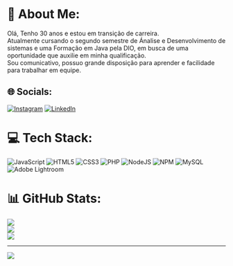 # 💫 About Me:
Olá, Tenho 30 anos e estou em transição de carreira. <br>Atualmente cursando o segundo semestre de Ánalise e Desenvolvimento de sistemas e uma Formação em Java pela DIO, em busca de uma oportunidade que auxilie em minha qualificação. <br>Sou comunicativo, possuo grande disposição para aprender e facilidade para trabalhar em equipe.


## 🌐 Socials:
[![Instagram](https://img.shields.io/badge/Instagram-%23E4405F.svg?logo=Instagram&logoColor=white)](https://instagram.com/brian.photography) [![LinkedIn](https://img.shields.io/badge/LinkedIn-%230077B5.svg?logo=linkedin&logoColor=white)](https://linkedin.com/in/brian-carvalho-3aa081204) 

# 💻 Tech Stack:
![JavaScript](https://img.shields.io/badge/javascript-%23323330.svg?style=for-the-badge&logo=javascript&logoColor=%23F7DF1E) ![HTML5](https://img.shields.io/badge/html5-%23E34F26.svg?style=for-the-badge&logo=html5&logoColor=white) ![CSS3](https://img.shields.io/badge/css3-%231572B6.svg?style=for-the-badge&logo=css3&logoColor=white) ![PHP](https://img.shields.io/badge/php-%23777BB4.svg?style=for-the-badge&logo=php&logoColor=white) ![NodeJS](https://img.shields.io/badge/node.js-6DA55F?style=for-the-badge&logo=node.js&logoColor=white) ![NPM](https://img.shields.io/badge/NPM-%23000000.svg?style=for-the-badge&logo=npm&logoColor=white)  ![MySQL](https://img.shields.io/badge/mysql-%2300f.svg?style=for-the-badge&logo=mysql&logoColor=white) ![Adobe Lightroom](https://img.shields.io/badge/Adobe%20Lightroom-31A8FF.svg?style=for-the-badge&logo=Adobe%20Lightroom&logoColor=white)
# 📊 GitHub Stats:
![](https://github-readme-stats.vercel.app/api?username=brian-dev-93&theme=nightowl&hide_border=false&include_all_commits=true&count_private=true)<br/>
![](https://github-readme-streak-stats.herokuapp.com/?user=brian-dev-93&theme=nightowl&hide_border=false)<br/>
![](https://github-readme-stats.vercel.app/api/top-langs/?username=brian-dev-93&theme=nightowl&hide_border=false&include_all_commits=true&count_private=true&layout=compact)

---
[![](https://visitcount.itsvg.in/api?id=brian-dev-93&icon=2&color=12)](https://visitcount.itsvg.in)

<!-- Proudly created with GPRM ( https://gprm.itsvg.in ) -->
